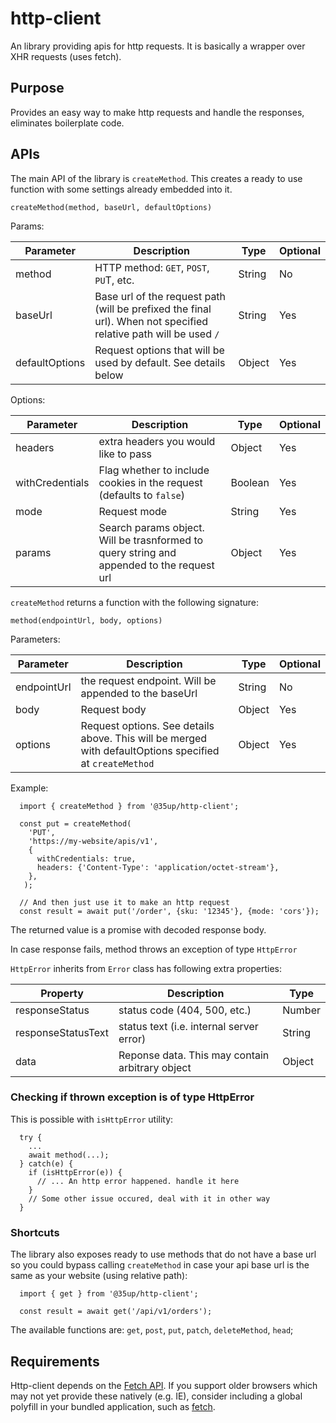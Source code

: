 # http-client

An library providing apis for http requests. It is basically a wrapper over 
XHR requests (uses fetch).


## Purpose

Provides an easy way to make http requests and handle the responses, eliminates
boilerplate code.

## APIs
The main API of the library is `createMethod`. This creates a ready to use function with some settings
already embedded into it. 
```
createMethod(method, baseUrl, defaultOptions)
```
Params:

| Parameter      | Description                                                                                                            | Type   | Optional |
|----------------|------------------------------------------------------------------------------------------------------------------------|--------|----------|
| method         | HTTP method: `GET`, `POST`, `PU`T, etc.                                                                                | String | No       |
| baseUrl        | Base url of the request path (will be prefixed the final url). When not specified <br/> relative path will be used `/` | String | Yes      |
| defaultOptions | Request options that will be used by default. See details below                                                        | Object | Yes      |

Options:

| Parameter       | Description                                                                                    | Type    | Optional |
|-----------------|------------------------------------------------------------------------------------------------|---------|----------|
| headers         | extra headers you would like to pass                                                           | Object  | Yes      |
| withCredentials | Flag whether to include cookies in the request (defaults to `false`)                           | Boolean | Yes      |
| mode            | Request mode                                                                                   | String  | Yes      |
| params          | Search params object. Will be trasnformed to query string and <br/>appended to the request url | Object  | Yes      |

`createMethod` returns a function with the following signature:
```
method(endpointUrl, body, options)
```

Parameters:

| Parameter   | Description                                                                                             | Type   | Optional |
|-------------|---------------------------------------------------------------------------------------------------------|--------|----------|
| endpointUrl | the request endpoint. Will be appended to the baseUrl                                                   | String | No       |
| body        | Request body                                                                                            | Object | Yes      |
| options     | Request options. See details above. This will be merged with defaultOptions specified at `createMethod` | Object | Yes      |


Example:
```  
  import { createMethod } from '@35up/http-client';
  
  const put = createMethod(
    'PUT',
    'https://my-website/apis/v1',
    {
      withCredentials: true, 
      headers: {'Content-Type': 'application/octet-stream'},
    },
   );
   
  // And then just use it to make an http request
  const result = await put('/order', {sku: '12345'}, {mode: 'cors'});
```
The returned value is a promise with decoded response body.

In case response fails, method throws an exception of type `HttpError`

`HttpError` inherits from `Error` class has following extra properties:

| Property           | Description                                     | Type   |
|--------------------|-------------------------------------------------|--------|
| responseStatus     | status code (404, 500, etc.)                    | Number |
| responseStatusText | status text (i.e. internal server error)        | String |
| data               | Reponse data. This may contain arbitrary object | Object |


### Checking if thrown exception is of type HttpError

This is possible with `isHttpError` utility:
```
  try {
    ...
    await method(...);
  } catch(e) {
    if (isHttpError(e)) {
      // ... An http error happened. handle it here
    }
    // Some other issue occured, deal with it in other way
  }
```

### Shortcuts 

The library also exposes ready to use methods that do not have a base url so 
you could bypass calling `createMethod` in case your api base url is the same 
as your website (using relative path):
```
  import { get } from '@35up/http-client';
  
  const result = await get('/api/v1/orders');
```

The available functions are: 
`get`, `post`, `put`, `patch`, `deleteMethod`, `head`;

## Requirements

Http-client depends on the [Fetch API]. If you support older browsers which may
not yet provide these natively (e.g. IE), consider including a global polyfill
in your bundled application, such as [fetch].


<!-- LINKS -->

[Fetch API]: https://developer.mozilla.org/en-US/docs/Web/API/Fetch_API
[fetch]: https://github.com/github/fetch
